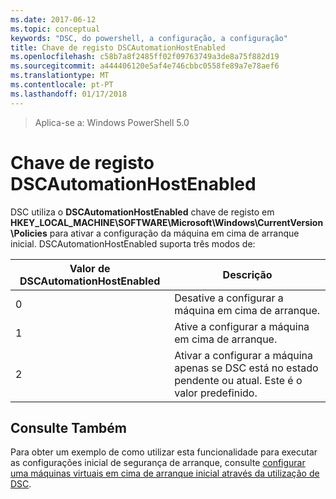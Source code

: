 ```yaml
---
ms.date: 2017-06-12
ms.topic: conceptual
keywords: "DSC, do powershell, a configuração, a configuração"
title: Chave de registo DSCAutomationHostEnabled
ms.openlocfilehash: c58b7a8f2485ff02f09763749a3de8a75f882d19
ms.sourcegitcommit: a444406120e5af4e746cbbc0558fe89a7e78aef6
ms.translationtype: MT
ms.contentlocale: pt-PT
ms.lasthandoff: 01/17/2018
---
```

>Aplica-se a: Windows PowerShell 5.0

# <a name="dscautomationhostenabled-registry-key"></a>Chave de registo DSCAutomationHostEnabled

DSC utiliza o **DSCAutomationHostEnabled** chave de registo em **HKEY_LOCAL_MACHINE\SOFTWARE\Microsoft\Windows\CurrentVersion\Policies** para ativar a configuração da máquina em cima de arranque inicial.
DSCAutomationHostEnabled suporta três modos de:

|  Valor de DSCAutomationHostEnabled  |  Descrição   | 
|---|---| 
0 | Desative a configurar a máquina em cima de arranque. |
1 | Ative a configurar a máquina em cima de arranque. |
2 | Ativar a configurar a máquina apenas se DSC está no estado pendente ou atual. Este é o valor predefinido. |

## <a name="see-also"></a>Consulte Também

Para obter um exemplo de como utilizar esta funcionalidade para executar as configurações inicial de segurança de arranque, consulte [configurar uma máquinas virtuais em cima de arranque inicial através da utilização de DSC](bootstrapDsc.md).


